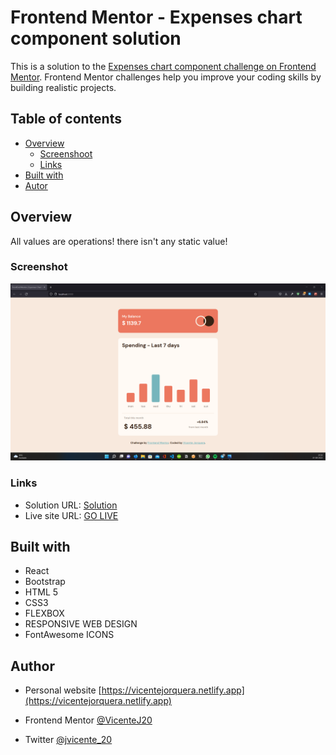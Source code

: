 # Frontend Mentor - Expenses chart component solution

This is a solution to the [Expenses chart component challenge on Frontend Mentor](https://www.frontendmentor.io/challenges/expenses-chart-component-e7yJBUdjwt). Frontend Mentor challenges help you improve your coding skills by building realistic projects. 

## Table of contents

- [Overview](#overview)
    - [Screenshoot](#screenshot)
    - [Links](#links)
- [Built with](#built-with)
- [Autor](#autor)

## Overview

All values are operations! there isn't any static value!

### Screenshot

![](./src/Screenshot.png)

### Links

- Solution URL: [Solution](https://github.com/VicenteJ20/100daysofcode/tree/main/FontEnd_Mentor/expenses-chart-component)
- Live site URL: [GO LIVE](https://jvicente20-expenses-chart-component.netlify.app/)

## Built with
- React
- Bootstrap
- HTML 5
- CSS3
- FLEXBOX
- RESPONSIVE WEB DESIGN
- FontAwesome ICONS

## Author
- Personal website [https://vicentejorquera.netlify.app](https://vicentejorquera.netlify.app)

- Frontend Mentor  [@VicenteJ20](https://www.frontendmentor.io/profile/VicenteJ20)

- Twitter [@jvicente_20](https://www.twitter.com/jvicente_20)